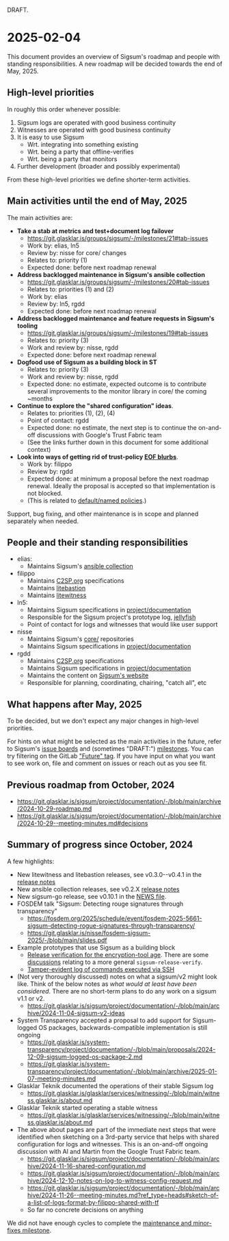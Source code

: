 DRAFT.

# 2025-02-04

This document provides an overview of Sigsum's roadmap and people with standing
responsibilities.  A new roadmap will be decided towards the end of May, 2025.

## High-level priorities

In roughly this order whenever possible:

  1. Sigsum logs are operated with good business continuity
  2. Witnesses are operated with good business continuity
  3. It is easy to use Sigsum
     - Wrt. integrating into something existing
     - Wrt. being a party that offline-verifies
     - Wrt. being a party that monitors
  4. Further development (broader and possibly experimental)

From these high-level priorities we define shorter-term activities.

## Main activities until the end of May, 2025

The main activities are:

  - **Take a stab at metrics and test+document log failover**
    - https://git.glasklar.is/groups/sigsum/-/milestones/21#tab-issues
    - Work by: elias, ln5
    - Review by: nisse for core/ changes
    - Relates to: priority (1)
    - Expected done: before next roadmap renewal
  - **Address backlogged maintenance in Sigsum's ansible collection**
    - https://git.glasklar.is/groups/sigsum/-/milestones/20#tab-issues
    - Relates to: priorities (1) and (2)
    - Work by: elias
    - Review by: ln5, rgdd
    - Expected done: before next roadmap renewal
  - **Address backlogged maintenance and feature requests in Sigsum's tooling**
    - https://git.glasklar.is/groups/sigsum/-/milestones/19#tab-issues
    - Relates to: priority (3)
    - Work and review by: nisse, rgdd
    - Expected done: before next roadmap renewal
  - **Dogfood use of Sigsum as a building block in ST**
    - Relates to: priority (3)
    - Work and review by: nisse, rgdd
    - Expected done: no estimate, expected outcome is to contribute several
      improvements to the monitor library in core/ the coming ~months
  - **Continue to explore the "shared configuration" ideas**.
    - Relates to: priorities (1), (2), (4)
    - Point of contact: rgdd
    - Expected done: no estimate, the next step is to continue the on-and-off
      discussions with Google's Trust Fabric team
    - (See the links further down in this document for some additional context)
  - **Look into ways of getting rid of trust-policy [EOF blurbs][]**.
    - Work by: filippo
    - Review by: rgdd
    - Expected done: at minimum a proposal before the next roadmap renewal.
      Ideally the proposal is accepted so that implementation is not blocked.
    - (This is related to [default/named policies][].)

Support, bug fixing, and other maintenance is in scope and planned separately
when needed.

[these notes]: https://git.glasklar.is/sigsum/project/documentation/-/blob/main/archive/2024-11-16-shared-configuration.md
[EOF blurbs]: https://github.com/FiloSottile/age?tab=readme-ov-file#verifying-the-release-signatures
[default/named policies]: https://git.glasklar.is/sigsum/core/sigsum-go/-/issues/51

## People and their standing responsibilities

  - elias:
    - Maintains Sigsum's [ansible collection][]
  - filippo
    - Maintains [C2SP.org][] specifications
    - Maintains [litebastion][]
    - Maintains [litewitness][]
  - ln5:
    - Maintains Sigsum specifications in [project/documentation]()
    - Responsible for the Sigsum project's prototype log, [jellyfish][]
    - Point of contact for logs and witnesses that would like user support
  - nisse
    - Maintains Sigsum's [core/][] repositories
    - Maintains Sigsum specifications in [project/documentation]()
  - rgdd
    - Maintains [C2SP.org][] specifications
    - Maintains Sigsum specifications in [project/documentation]()
    - Maintains the content on [Sigsum's website][]
    - Responsible for planning, coordinating, chairing, "catch all", etc

[ansible collection]: https://git.glasklar.is/sigsum/admin/ansible
[jellyfish]: https://poc.sigsum.org/jellyfish
[C2SP.org]: https://c2sp.org/
[litebastion]: https://github.com/FiloSottile/litetlog?tab=readme-ov-file#litebastion
[litewitness]: https://github.com/FiloSottile/litetlog?tab=readme-ov-file#litewitness
[core/]: https://git.glasklar.is/sigsum/core
[project/documentation]: https://git.glasklar.is/sigsum/project/documentation
[Sigsum's website]: https://www.sigsum.org/

## What happens after May, 2025

To be decided, but we don't expect any major changes in high-level priorities.

For hints on what might be selected as the main activities in the future, refer
to Sigsum's [issue boards][] and (sometimes "DRAFT:") [milestones][].  You can
try filtering on the GitLab ["Future" tag][].  If you have input on what you
want to see work on, file and comment on issues or reach out as you see fit.

[issue boards]: https://git.glasklar.is/groups/sigsum/-/issues
[milestones]: https://git.glasklar.is/groups/sigsum/-/milestones
["Future" tag]: https://git.glasklar.is/groups/sigsum/-/issues/?sort=created_date&state=opened&label_name%5B%5D=Future&first_page_size=20

## Previous roadmap from October, 2024

  - https://git.glasklar.is/sigsum/project/documentation/-/blob/main/archive/2024-10-29-roadmap.md
  - https://git.glasklar.is/sigsum/project/documentation/-/blob/main/archive/2024-10-29--meeting-minutes.md#decisions

## Summary of progress since October, 2024

A few highlights:

  - New litewitness and litebastion releases, see v0.3.0--v0.4.1 in the
    [release notes](https://github.com/FiloSottile/litetlog/blob/v0.4.1/NEWS.md)
  - New ansible collection releases, see v0.2.X
    [release notes](https://git.glasklar.is/sigsum/admin/ansible/-/blob/main/docs/docsite/rst/CHANGELOG.rst)
  - New sigsum-go release, see v0.10.1 in the
    [NEWS file](https://git.glasklar.is/sigsum/core/sigsum-go/-/blob/v0.10.1/NEWS?ref_type=tags#L1-31).
  - FOSDEM talk "Sigsum: Detecting rouge signatures through transparency"
    - https://fosdem.org/2025/schedule/event/fosdem-2025-5661-sigsum-detecting-rogue-signatures-through-transparency/
    - https://git.glasklar.is/nisse/fosdem-sigsum-2025/-/blob/main/slides.pdf
  - Example prototypes that use Sigsum as a building block
    - [Release verification for the encryption-tool age][].  There are some
      [discussions][] relating to a more general `sigsum-release-verify`.
    - [Tamper-evident log of commands executed via SSH][]
  - (Not very thoroughly discussed) notes on what a sigsum/v2 might look like.
    Think of the below notes as *what would at least have been considered*.
    There are no short-term plans to do any work on a sigsum v1.1 or v2.
    - https://git.glasklar.is/sigsum/project/documentation/-/blob/main/archive/2024-11-04-sigsum-v2-ideas
  - System Transparency accepted a proposal to add support for Sigsum-logged OS
    packages, backwards-compatible implementation is still ongoing
    - https://git.glasklar.is/system-transparency/project/documentation/-/blob/main/proposals/2024-12-09-sigsum-logged-os-package-2.md
    - https://git.glasklar.is/system-transparency/project/documentation/-/blob/main/archive/2025-01-07-meeting-minutes.md
  - Glasklar Teknik documented the operations of their stable Sigsum log
    - https://git.glasklar.is/glasklar/services/witnessing/-/blob/main/witness.glasklar.is/about.md
  - Glasklar Teknik started operating a stable witness
    - https://git.glasklar.is/glasklar/services/witnessing/-/blob/main/witness.glasklar.is/about.md
  - The above about pages are part of the immediate next steps that were
    identified when sketching on a 3rd-party service that helps with shared
    configuration for logs and witnesses.  This is an on-and-off ongoing
    discussion with Al and Martin from the Google Trust Fabric team.
    - https://git.glasklar.is/sigsum/project/documentation/-/blob/main/archive/2024-11-16-shared-configuration.md
    - https://git.glasklar.is/sigsum/project/documentation/-/blob/main/archive/2024-12-10-notes-on-log-to-witness-config-request.md
    - https://git.glasklar.is/sigsum/project/documentation/-/blob/main/archive/2024-11-26--meeting-minutes.md?ref_type=heads#sketch-of-a-list-of-logs-format-by-filippo-shared-with-tf
    - So far no concrete decisions on anything

[Release verification for the encryption-tool age]: https://git.glasklar.is/rgdd/age-release-verify
[discussions]: https://lists.sigsum.org/mailman3/hyperkitty/list/sigsum-general@lists.sigsum.org/thread/I465MH46WGSGNKOFDSUZM5T3SLRG2IC7/
[Tamper-evident log of commands executed via SSH]: https://git.glasklar.is/rgdd/sshdt

We did not have enough cycles to complete the [maintenance and minor-fixes
milestone](https://git.glasklar.is/groups/sigsum/-/milestones/19#tab-issues).
